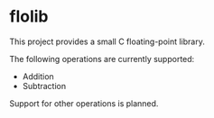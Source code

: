 # flolib
This project provides a small C floating-point library.

The following operations are currently supported:

+ Addition
+ Subtraction

Support for other operations is planned.

